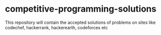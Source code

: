 # competitive-programming-solutions
This repository will contain the accepted solutions of problems  on sites like codechef, hackerrank, hackerearth, codeforces etc
